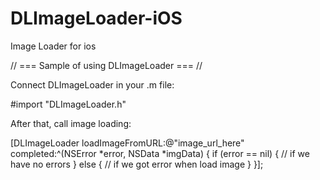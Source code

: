 DLImageLoader-iOS
=================

Image Loader for ios

// ===  Sample of using DLImageLoader  === //

Connect DLImageLoader in your .m file:

#import "DLImageLoader.h"

After that, call image loading:

[DLImageLoader loadImageFromURL:@"image_url_here"
                      completed:^(NSError *error, NSData *imgData) {
                      	if (error == nil) {
                      		// if we have no errors
                      	} else {
                      		// if we got error when load image
                        }
                    }];